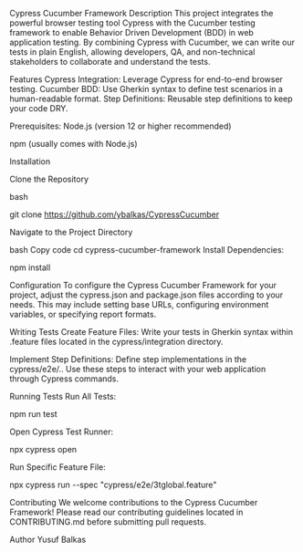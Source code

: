 Cypress Cucumber Framework
Description
This project integrates the powerful browser testing tool Cypress with the Cucumber testing framework to enable Behavior Driven Development (BDD) in web application testing. By combining Cypress with Cucumber, we can write our tests in plain English, allowing developers, QA, and non-technical stakeholders to collaborate and understand the tests.

Features
Cypress Integration: Leverage Cypress for end-to-end browser testing.
Cucumber BDD: Use Gherkin syntax to define test scenarios in a human-readable format.
Step Definitions: Reusable step definitions to keep your code DRY.

Prerequisites:
Node.js (version 12 or higher recommended)

npm (usually comes with Node.js)

Installation

Clone the Repository

bash

git clone https://github.com/ybalkas/CypressCucumber

Navigate to the Project Directory

bash
Copy code
cd cypress-cucumber-framework
Install Dependencies:

npm install

Configuration
To configure the Cypress Cucumber Framework for your project, adjust the cypress.json and package.json files according to your needs. This may include setting base URLs, configuring environment variables, or specifying report formats.

Writing Tests
Create Feature Files: Write your tests in Gherkin syntax within .feature files located in the cypress/integration directory.

Implement Step Definitions: Define step implementations in the cypress/e2e/.. Use these steps to interact with your web application through Cypress commands.

Running Tests
Run All Tests:

npm run test

Open Cypress Test Runner:

npx cypress open

Run Specific Feature File:

npx cypress run --spec "cypress/e2e/3tglobal.feature"


Contributing
We welcome contributions to the Cypress Cucumber Framework! Please read our contributing guidelines located in CONTRIBUTING.md before submitting pull requests.

Author
Yusuf Balkas
